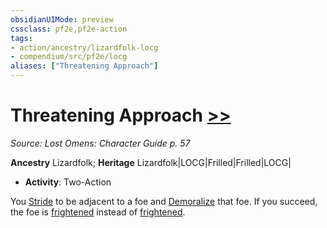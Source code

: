 ```yaml
---
obsidianUIMode: preview
cssclass: pf2e,pf2e-action
tags:
- action/ancestry/lizardfolk-locg
- compendium/src/pf2e/locg
aliases: ["Threatening Approach"]
---
```

# Threatening Approach [>>](rules/core-rulebook/chapter-9-playing-the-game.md#Actions "Two-Action")
*Source: Lost Omens: Character Guide p. 57*  

**Ancestry** Lizardfolk; **Heritage** Lizardfolk|LOCG|Frilled|Frilled|LOCG|
- **Activity**: Two-Action

You [Stride](rules/actions/stride.md) to be adjacent to a foe and [Demoralize](rules/actions/demoralize.md) that foe. If you succeed, the foe is [frightened](rules/conditions.md#Frightened) instead of [frightened](rules/conditions.md#Frightened).